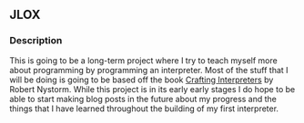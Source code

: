 ## JLOX

### Description
This is going to be a long-term project where I try to teach myself more about programming by programming an interpreter. 
Most of the stuff that I will be doing is going to be based off the book [Crafting Interpreters](https://craftinginterpreters.com/) by Robert Nystorm.
While this project is in its early early stages I do hope to be able to start making blog posts in the future about my progress and the things that I
have learned throughout the building of my first interpreter. 

